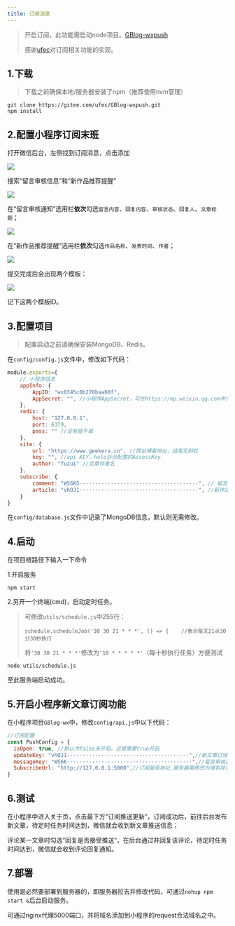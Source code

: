 ```yaml
---
title: 订阅消息
---
```

>开启订阅，此功能需启动node项目。[GBlog-wxpush](https://gitee.com/ufec/GBlog-wxpush)
>
>感谢[ufec](https://gitee.com/ufec)对订阅相关功能的实现。

## 1.下载

> 下载之前确保本地/服务器安装了npm（推荐使用nvm管理）

```shell
git clone https://gitee.com/ufec/GBlog-wxpush.git
npm install
```

## 2.配置小程序订阅末班

打开微信后台，左侧找到订阅消息，点击添加

![](https://images.gitee.com/uploads/images/2020/0613/003303_80b6a978_4988475.png)



搜索“留言审核信息”和“新作品推荐提醒”

![](https://images.gitee.com/uploads/images/2020/0613/003303_fcfd710c_4988475.png)



在“留言审核通知”选用栏**依次**勾选`留言内容`、`回复内容`、`审核状态`、`回复人`、`文章标题`；

![](https://images.gitee.com/uploads/images/2020/0613/003303_f7c54379_4988475.png)



在“新作品推荐提醒”选用栏**依次**勾选`作品名称`、`发表时间`、`作者`；

![](https://images.gitee.com/uploads/images/2020/0613/003303_8a701a57_4988475.png)



提交完成后会出现两个模板：

![](https://images.gitee.com/uploads/images/2020/0613/003303_689c7d1e_4988475.png)

记下这两个模板ID。

## 3.配置项目

> 配置启动之前请确保安装MongoDB、Redis。

在`config/config.js`文件中，修改如下代码：

```javascript
module.exports={
    // 小程序信息
    appInfo: {
        AppID: "wx0345c0b270baa60f",
        AppSecret: "", //小程序AppSecret，可在https://mp.weixin.qq.com中开发——开发设置中获取
    },
    redis: {
        host: "127.0.0.1",
        port: 6379,
        pass: "" //没有就不填
    },
    site: {
        url: "https://www.geekera.cn", //网站博客地址，结尾无斜杠
        key: "", //api KEY，halo后台配置的AccessKey
        author: "fuzui" //文章作者名
    },
    subscribe: {
        comment: "W56K5······································", // 留言审核通知模板id
        article: "vhOJ1······································", //新作品推荐提醒模板id
    }
}
```

在`config/database.js`文件中记录了MongoDB信息，默认则无需修改。



## 4.启动

在项目根路径下输入一下命令

1.开启服务

```shell
npm start
```

2.另开一个终端(cmd)，启动定时任务。

> 可修改`utils/schedule.js`中255行：
>
> ```
> schedule.scheduleJob('30 30 21 * * *', () => {	//表示每天21点30分30秒执行
> ```
>
> 将`'30 30 21 * * *'`修改为`'10 * * * * *'`（每十秒执行任务）方便测试

```
node utils/schedule.js
```

至此服务端启动成功。



## 5.开启小程序新文章订阅功能

在小程序项目`GBlog-wx`中，修改`config/api.js`中以下代码：

```javascript
//订阅配置
const PushConfig = {
  isOpen: true,	//默认为false未开启，这里需要true开启
  updateKey: "vhOJ1·······································",//新文章订阅模板id
  messageKey: "W56K········································",//留言审核通知模板id，
  SubscribeUrl: "http://127.0.0.1:5000",//订阅服务地址,服务器需修改为域名并设置微信reques合法域名
}
```



## 6.测试

在小程序中进入关于页，点击最下方“订阅推送更新”，订阅成功后，前往后台发布新文章，待定时任务时间达到，微信就会收到新文章推送信息；

评论某一文章时勾选”回复是否接受推送“，在后台通过并回复该评论，待定时任务时间达到，微信就会收到评论回复通知。



## 7.部署

使用是必然要部署到服务器的，即服务器拉去并修改代码，可通过`nohup npm start &`后台启动服务。

可通过nginx代理5000端口，并将域名添加到小程序的request合法域名之中。
